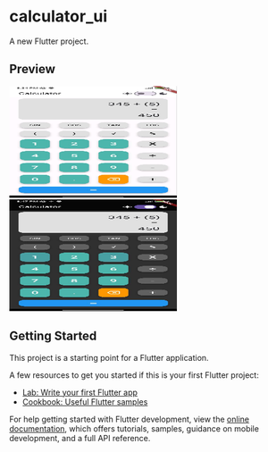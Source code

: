 # calculator_ui

A new Flutter project.

## Preview
<img src="preview/calculator_light.jpg" alt="Light Mode" width="300" height="200">
<img src="preview/calculator_dark.jpg" alt="Dark Mode" width="300" height="200">

## Getting Started

This project is a starting point for a Flutter application.

A few resources to get you started if this is your first Flutter project:

- [Lab: Write your first Flutter app](https://docs.flutter.dev/get-started/codelab)
- [Cookbook: Useful Flutter samples](https://docs.flutter.dev/cookbook)

For help getting started with Flutter development, view the
[online documentation](https://docs.flutter.dev/), which offers tutorials,
samples, guidance on mobile development, and a full API reference.
